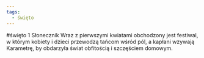 ```yaml
---
tags:
  - święto
---
```

#święto 
1 Słonecznik
Wraz z pierwszymi kwiatami obchodzony jest festiwal, w którym kobiety i dzieci przewodzą tańcom wśród pól, a kapłani wzywają Karametrę, by obdarzyła świat obfitością i szczęściem domowym.